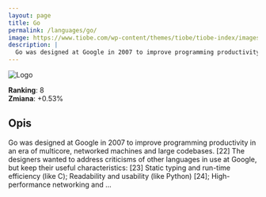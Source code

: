 ```yaml
---
layout: page
title: Go
permalink: /languages/go/
image: https://www.tiobe.com/wp-content/themes/tiobe/tiobe-index/images/Go.png
description: |
  Go was designed at Google in 2007 to improve programming productivity in an era of multicore, networked machines and large codebases. [22] The designers wanted to address criticisms of other languages in use at Google, but keep their useful characteristics: [23] Static typing and run-time efficiency (like C); Readability and usability (like Python) [24]; High-performance networking and ...
---
```


![Logo](https://www.tiobe.com/wp-content/themes/tiobe/tiobe-index/images/Go.png)

**Ranking**: 8  
**Zmiana**: +0.53%    

## Opis

Go was designed at Google in 2007 to improve programming productivity in an era of multicore, networked machines and large codebases. [22] The designers wanted to address criticisms of other languages in use at Google, but keep their useful characteristics: [23] Static typing and run-time efficiency (like C); Readability and usability (like Python) [24]; High-performance networking and ...
